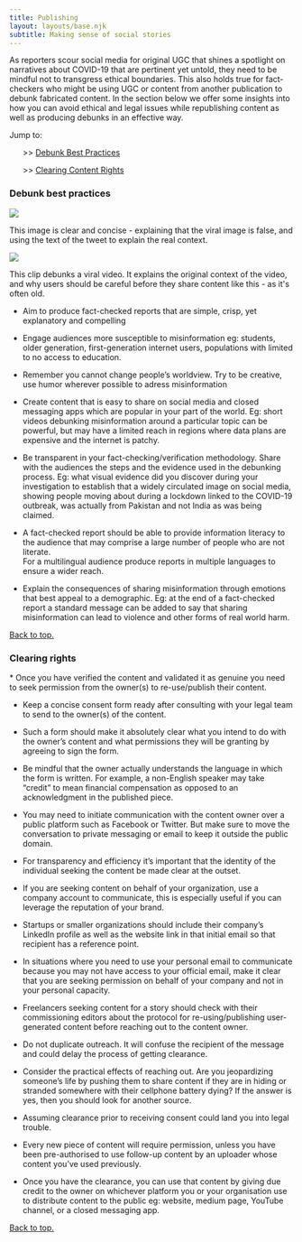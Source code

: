 ```yaml
---
title: Publishing
layout: layouts/base.njk
subtitle: Making sense of social stories
---
```


As reporters scour social media for original UGC that shines a spotlight on narratives about COVID-19 that are pertinent yet untold, they need to be mindful not to transgress ethical boundaries. This also holds true for fact-checkers who might be using UGC or content from another publication to debunk fabricated content. In the section below we offer some insights into how you can avoid ethical and legal issues while republishing content as well as producing debunks in an effective way.     

<div class="quicknav" id="nav">
	Jump to:<br>
<ul>>> <a href="#debunk">Debunk Best Practices</a></ul>
<ul>>> <a href="#clearing">Clearing Content Rights</a></ul>
</div>

<h3 id="debunk">Debunk best practices</h3>

<div class="example">
<a href="https://twitter.com/VerificadoMX/status/1013186713735319558" target="_"><img src="/images/production1.png" class="center, responsive"></a>

This image is clear and concise - explaining that the viral image is false, and using the text of the tweet to explain the real context.

<a href="https://twitter.com/VerificadoMX/status/1013587673900974080" target="_"><img src="/images/production2.png" class="center, responsive"></a>

This clip debunks a viral video. It explains the original context of the video, and why users should be careful before they share content like this - as it's often old.

</div>

* Aim to produce fact-checked reports that are simple, crisp, yet explanatory and compelling 

* Engage audiences more susceptible to misinformation eg: students, older generation, first-generation internet users, populations with limited to no access to education.  

* Remember you cannot change people’s worldview. Try to be creative, use humor wherever possible to adress misinformation    

* Create content that is easy to share on social media and closed messaging apps which are popular in your part of the world. Eg: short videos debunking misinformation around a particular topic can be powerful, but may have a limited reach in regions where data plans are expensive and the internet is patchy.      

* Be transparent in your fact-checking/verification methodology. Share with the audiences the steps and the evidence used in the debunking process. Eg: what visual evidence did you discover during your investigation to establish that a widely circulated image on social media, showing people moving about during a lockdown linked to the COVID-19 outbreak, was actually from Pakistan and not India as was being claimed.

* A fact-checked report should be able to provide information literacy to the audience that may comprise a large number of people who are not literate.     
For a multilingual audience produce reports in multiple languages to ensure a wider reach. 

* Explain the consequences of sharing misinformation through emotions that best appeal to a demographic. Eg: at the end of a fact-checked report a standard message can be added to say that sharing misinformation can lead to violence and other forms of real world harm.    

<div class="quicknav">
<a href="#top">Back to top.</a>
</div>
 
<h3 id="clearing">Clearing rights</h3>
* Once you have verified the content and validated it as genuine you need to seek permission from the owner(s) to re-use/publish their content.

* Keep a concise consent form ready after consulting with your legal team to send to the owner(s) of the content. 

* Such a form should make it absolutely clear what you intend to do with the owner’s content and what permissions they will be granting by agreeing to sign the form. 

* Be mindful that the owner actually understands the language in which the form is written. For example, a non-English speaker may take “credit” to mean financial compensation as opposed to an acknowledgment in the published piece.        
* You may need to initiate communication with the content owner over a public platform such as Facebook or Twitter. But make sure to move the conversation to private messaging or email to keep it outside the public domain.    

* For transparency and efficiency it’s important that the identity of the individual seeking the content be made clear at the outset. 

* If you are seeking content on behalf of your organization, use a company account to communicate, this is especially useful if you can leverage the reputation of your brand. 

* Startups or smaller organizations should include their company’s LinkedIn profile as well as the website link in that initial email so that recipient has a reference point.     

* In situations where you need to use your personal email to communicate because you may not have access to your official email, make it clear that you are seeking permission on behalf of your company and not in your personal capacity. 

* Freelancers seeking content for a story should check with their commissioning  editors about the protocol for re-using/publishing user-generated content before reaching out to the content owner.   

* Do not duplicate outreach. It will confuse the recipient of the message and could delay the process of getting clearance.  

* Consider the practical effects of reaching out. Are you jeopardizing someone’s life by pushing them to share content if they are in hiding or stranded somewhere with their cellphone battery dying? If the answer is yes, then you should look for another source. 

* Assuming clearance prior to receiving consent could land you into legal trouble. 

* Every new piece of content will require permission, unless you have been pre-authorised to use follow-up content by an uploader whose content you’ve used previously. 

* Once you have the clearance, you can use that content by giving due credit to the owner on whichever platform you or your organisation use to distribute content to the public eg: website, medium page, YouTube channel, or a closed messaging app.

<div class="quicknav">
<a href="#top">Back to top.</a>
</div>